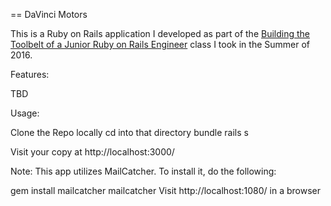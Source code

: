 == DaVinci Motors

This is a Ruby on Rails application I developed as part of the
[Building the Toolbelt of a Junior Ruby on Rails Engineer](http://www.davincicoders.com/programs#level_2)
class I took in the Summer of 2016.

Features:

  TBD

Usage:

  Clone the Repo locally
  cd into that directory
  bundle
  rails s

  Visit your copy at http://localhost:3000/

Note: This app utilizes MailCatcher. To install it, do the following:

  gem install mailcatcher
  mailcatcher
  Visit http://localhost:1080/ in a browser
